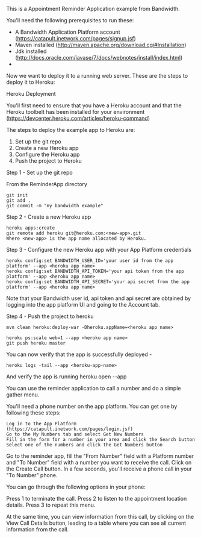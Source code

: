 This is a Appointment Reminder Application example from Bandwidth.

You'll need the following prerequisites to run these:

- A Bandwidth Application Platform account (https://catapult.inetwork.com/pages/signup.jsf)
- Maven installed (http://maven.apache.org/download.cgi#Installation)
- Jdk installed (http://docs.oracle.com/javase/7/docs/webnotes/install/index.html)
-

Now we want to deploy it to a running web server. These are the steps to deploy it to Heroku:

Heroku Deployment

You'll first need to ensure that you have a Heroku account and that the Heroku toolbelt has been installed for your environment (https://devcenter.heroku.com/articles/heroku-command)

The steps to deploy the example app to Heroku are:

1. Set up the git repo
2. Create a new Heroku app
3. Configure the Heroku app
4. Push the project to Heroku

Step 1 - Set up the git repo

From the ReminderApp directory

	git init
	git add .
	git commit -m "my bandwidth example"

Step 2 - Create a new Heroku app

	heroku apps:create
	git remote add heroku git@heroku.com:<new-app>.git
    Where <new-app> is the app name allocated by Heroku.

Step 3 - Configure the new Heroku app with your App Platform credentials

	heroku config:set BANDWIDTH_USER_ID='your user id from the app platform' --app <heroku app name>
	heroku config:set BANDWIDTH_API_TOKEN='your api token from the app platform' --app <heroku app name>
	heroku config:set BANDWIDTH_API_SECRET='your api secret from the app platform' --app <heroku app name>

Note that your Bandwidth user id, api token and api secret are obtained by logging into the app platform UI and going to the Account tab.

Step 4 - Push the project to heroku

	mvn clean heroku:deploy-war -Dheroku.appName=<heroku app name>

	heroku ps:scale web=1 --app <heroku app name>
	git push heroku master

You can now verify that the app is 	successfully deployed -

	heroku logs -tail --app <heroku-app-name>

And verify the app is running
	heroku 	open --app <heroku app name>


You can use the reminder application to call a number and do a simple gather menu.

You'll need a phone number on the app platform. You can get one by following these steps:

    Log in to the App Platform (https://catapult.inetwork.com/pages/login.jsf)
 	Go to the My Numbers tab and select Get New Numbers
 	Fill in the form for a number in your area and click the Search button
 	Select one of the numbers and click the Get Numbers button

Go to the reminder app, fill the "From Number" field with a Platform number and "To Number" field with a number you want to receive the call.
Click on the Create Call button. In a few seconds, you'll receive a phone call in your "To Number" phone.

You can go through the following options in your phone:

Press 1 to terminate the call.
Press 2 to listen to the appointment location details.
Press 3 to repeat this menu.

At the same time, you can view information from this call, by clicking on the View Call Details button, leading to a table where you can see all current information from the call.


